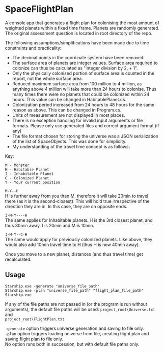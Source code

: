 # SpaceFlightPlan
A console app that generates a flight plan for colonising the most amount of weighted planets within a fixed time frame. Planets are randomly generated.<br/>
The original assessment question is located in root directory of the repo.

The following assumptions/simplifications have been made due to time constraints and practicality:
- The decimal points in the coordinate system have been removed.
- The surface area of planets are integer values. Surface area required to colonize can thus be calculated as "integer division by 2, + 1".
- Only the physically colonised portion of surface area is counted in the report, not the whole surface area.
- Reduced maximum surface area from 100 million to 4 million, as anything above 4 million will take more than 24 hours to colonise. Thus many times there were no planets that could be colonized within 24 hours. This value can be changed in HabitablePlanet.cs.
- Colonization period increased from 24 hours to 48 hours for the same reason as above. This can be changed in Program.cs.
- Units of measurement are not displayed in most places.
- There is no exception handling for invalid input arguments or file formats. Please only use generated files and correct argument format (if any)
- The file format chosen for storing the universe was a JSON serialization of the list of SpaceObjects. This was done for simplicity.
- My understanding of the travel time concept is as follows:

Key:
```
M - Monster
H - Habitable Planet
I - Inhabitable Planet
C - Colonized Planet
Y - Your current position
```

`M-Y--H`<br/>
H is further away from you than M, therefore it will take 20min to travel there (as it is the second-closest). This will hold true irrespective of the direction they are in. In this case, they are on opposite ends.

`I-M-Y----H`<br/>
The same applies for Inhabitable planets. H is the 3rd closest planet, and thus 30min away. I is 20min and M is 10min.

`I-M-Y--C-H`<br/>
The same would apply for previously colonized planets. Like above, they would also add 10min travel time to H (thus H is now 40min away).

Once you move to a new planet, distances (and thus travel time) get recalculated.


## Usage
```
Starship.exe -generate "universe_file_path"
Starship.exe -plan "universe_file_path" "flight_plan_file_path"
Starship.exe
```
If any of the file paths are not passed in (or the program is run without arguments), the default file paths will be used:
`project_root\Universe.txt` and <br/>
`project_root\FlightPlan.txt`

`-generate` option triggers universe generation and saving to file only.<br/>
`-plan`     option triggers loading universe from file, creating flight plan and saving flight plan to file only.<br/>
No option runs both in succession, but with default file paths only.
